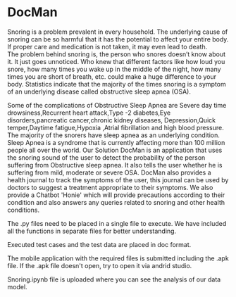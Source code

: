 # DocMan

Snoring is a problem prevalent in every household. 
The underlying cause of snoring can be so harmful that it has the potential to affect your entire body. If proper care and medication is not taken, it may even lead to death.                                                                                                      
The problem behind snoring is, the person who snores doesn’t know about it. It just goes unnoticed. Who knew that different factors like how loud you snore, how many times you wake up in the middle of the night, how many times you are short of breath, etc. could make a huge difference to your body. Statistics indicate that the majority of the times snoring is a symptom of an underlying disease called obstructive sleep apnea (OSA).                                                                                                                

Some of the complications of Obstructive Sleep Apnea are Severe day time drowsiness,Recurrent heart attack,Type -2 diabetes,Eye disorders,pancreatic cancer,chronic kidney diseases,
Depression,Quick temper,Daytime fatigue,Hypoxia ,Atrial fibrillation and high blood pressure. 
The majority of the snorers have sleep apnea as an underlying condition. 
Sleep Apnea is a syndrome that is currently affecting more than 100 million people all over the world. 
Our Solution DocMan is an application that uses the snoring sound of the user to detect the probability of the person suffering 
from Obstructive sleep apnea. It also tells the user whether he is suffering from mild, moderate or severe OSA. 
DocMan also provides a health journal to track the symptoms of the user, this journal can be used by doctors to suggest a 
treatment appropriate to their symptoms. We also provide a Chatbot 'Honie' which will provide precautions according to their condition and
 also answers any queries related to snoring and other health conditions.

The .py files need to be placed in a single file to execute. We have included all the functions in separate files for better understanding.


Executed test cases and the test data are placed in doc format.


The mobile application with the required files is submitted including the .apk file. If the .apk file doesn't open, try to open it via andrid studio.


Snoring.ipynb file is uploaded where you can see the analysis of our data model.
